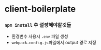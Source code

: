 # client-boilerplate  

### `npm install` 후 설정해야할것들  
- 환경변수 사용시 `.env` 파일 생성  
- `webpack.config.js`파일에서 output 경로 지정  